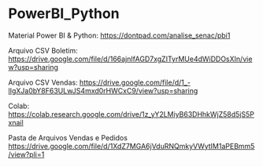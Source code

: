# PowerBI_Python

Material Power BI & Python: https://dontpad.com/analise_senac/pbi1

Arquivo CSV Boletim: https://drive.google.com/file/d/166ajnIfAGD7xgZITyrMUe4dWiDDOsXIn/view?usp=sharing

Arquivo CSV Vendas: https://drive.google.com/file/d/1_-lIgXJa0bY8F63ULwJS4mxd0rHWCxC9/view?usp=sharing

Colab: https://colab.research.google.com/drive/1z_yY2LMiyB63DHhkWjZ58d5jS5Pxnail

Pasta de Arquivos Vendas e Pedidos https://drive.google.com/file/d/1XdZ7MGA6jVduRNQmkyVWytIM1aPEBmm5/view?pli=1
